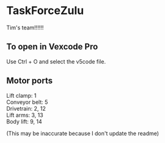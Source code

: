# TaskForceZulu
Tim's team!!!!!!

## To open in Vexcode Pro
Use Ctrl + O and select the v5code file.

## Motor ports
Lift clamp: 1<br/>
Conveyor belt: 5<br/>
Drivetrain: 2, 12<br/>
Lift arms: 3, 13<br/>
Body lift: 9, 14<br/>

(This may be inaccurate because I don't update the readme)
